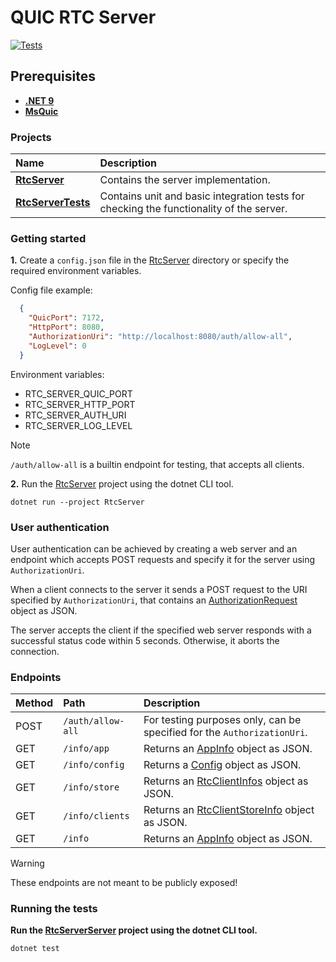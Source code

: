 # QUIC RTC Server

[![Tests](https://github.com/Toarexer/RtcServer/actions/workflows/tests.yml/badge.svg)](https://github.com/Toarexer/RtcServer/actions/workflows/tests.yml)

## Prerequisites

- [**.NET 9**](https://dotnet.microsoft.com/)
- [**MsQuic**](https://github.com/microsoft/msquic)

### Projects

| Name                                   | Description                                                                             |
|:---------------------------------------|:----------------------------------------------------------------------------------------|
| [**RtcServer**](./RtcServer)           | Contains the server implementation.                                                     |
| [**RtcServerTests**](./RtcServerTests) | Contains unit and basic integration tests for checking the functionality of the server. |

### Getting started

**1.** Create a `config.json` file in the [RtcServer](./RtcServer) directory
or specify the required environment variables.

Config file example:

```json
  {
    "QuicPort": 7172,
    "HttpPort": 8080,
    "AuthorizationUri": "http://localhost:8080/auth/allow-all",
    "LogLevel": 0
  }
```

Environment variables:

- RTC_SERVER_QUIC_PORT
- RTC_SERVER_HTTP_PORT
- RTC_SERVER_AUTH_URI
- RTC_SERVER_LOG_LEVEL

> [!NOTE]
> `/auth/allow-all` is a builtin endpoint for testing, that accepts all clients.

**2.** Run the [RtcServer](./RtcServer) project using the dotnet CLI tool.

```
dotnet run --project RtcServer
```

### User authentication

User authentication can be achieved by creating a web server
and an endpoint which accepts POST requests and specify it for the server using `AuthorizationUri`.

When a client connects to the server it sends a POST request to the URI specified by `AuthorizationUri`,
that contains an [AuthorizationRequest](./RtcServer/Models.cs#L11) object as JSON.

The server accepts the client if the specified web server responds with a successful status code within 5 seconds.
Otherwise, it aborts the connection.

### Endpoints

| Method | Path              | Description                                                                |
|:-------|:------------------|:---------------------------------------------------------------------------|
| POST   | `/auth/allow-all` | For testing purposes only, can be specified for the `AuthorizationUri`.    |
| GET    | `/info/app`       | Returns an [AppInfo](./RtcServer/Models.cs#L17) object as JSON.            |
| GET    | `/info/config`    | Returns a [Config](./RtcServer/Config.cs) object as JSON.                  |
| GET    | `/info/store`     | Returns an [RtcClientInfos](./RtcServer/Models.cs#L27) object as JSON.     |
| GET    | `/info/clients`   | Returns an [RtcClientStoreInfo](./RtcServer/Models.cs#L40) object as JSON. |
| GET    | `/info`           | Returns an [AppInfo](./RtcServer/Models.cs#L48) object as JSON.            |

> [!WARNING]
> These endpoints are not meant to be publicly exposed!

### Running the tests

**Run the [RtcServerServer](./RtcServerTests) project using the dotnet CLI tool.**

```
dotnet test
```
